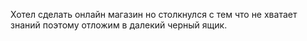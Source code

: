 Хотел сделать онлайн магазин но столкнулся с тем что не хватает знаний поэтому отложим в далекий черный ящик.
